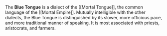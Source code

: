 The **Blue Tongue** is a dialect of the [[Mortal Tongue]], the common language of the [[Mortal Empire]]. Mutually intelligible with the other dialects, the Blue Tongue is distinguished by its slower, more officious pace, and more traditional manner of speaking. It is most associated with priests, aristocrats, and farmers.